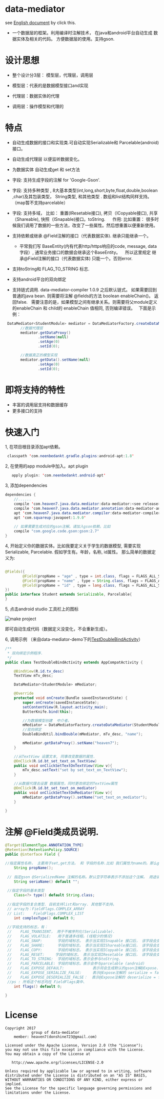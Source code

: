 data-mediator
=======================================
 see [English document](https://github.com/LightSun/data-mediator/wiki/Main-of-Dara-mediator) by click this.
- 一个数据层的框架。利用编译时注解技术， 在java和android平台自动生成 数据实体及相关的代码。
  方便数据层的使用。支持gson.

# 设计思想
- 整个设计分3层： 模型层，代理层，调用层

- 模型层：代表的是数据模型接口and实现
- 代理层：数据实体的代理
- 调用层：操作模型和代理的

# 特点
- 自动生成数据的接口和实现类.可自动实现Serializable和 Parcelable(android)接口。
- 自动生成代理层 以便监听数据变化。
- 为数据实体 自动生成get 和 set方法 
- 字段: 支持生成字段的注解 for 'Google-Gson'.
- 字段: 支持多种类型 , 8大基本类型(int,long,short,byte,float,double,boolean ,char)及其包装类型， String类型, 和其他类型 .
  数组和list结构同样支持。（map暂不支持parcelable）
- 字段: 支持多域， 比如： 重置(IResetable接口), 拷贝（ICopyable接口), 共享（Shareable), 快照（ISnapable)接口。toString.
      作用: 比如重置： 很多时候我们调用了数据的一些方法，改变了一些属性。然后想重置以便重新使用。
      
- 支持依赖或继承 @Field注解的接口（代表数据实体). 继承只能继承一个。
   * 平常我们写 BaseEntity(内有代表http/https响应的code, message, data字段）, 通常业务接口的数据会继承这个BaseEntity。
    所以这里规定 继承@Field注解的接口（代表数据实体) 只能一个。否则error.
    
- 支持toString和 FLAG_TO_STRING 标志.
- 支持android平台的双向绑定
- 支持链式调用. data-mediator-compiler 1.0.9 之后默认链式。
   如果需要回到普通的java bean. 则需要将注解 @fields的方法 boolean enableChain()。 返回false. 
   需要注意的是，如果模型之间有继承关系。则需要将父module定义的enableChain 和 child的 enableChain 值相同, 否则编译错误。
   下面是示例：
 ```java
  DataMediator<StudentModule> mediator = DataMediatorFactory.createDataMediator(StudentModule.class);
        //数据代理层
        mediator.getDataProxy()
                .setName(null)
                .setAge(0)
                .setId(0);

        //数据真正的模型实现
        mediator.getData().setName(null)
                .setAge(0)
                .setId(0);
 ```


# 即将支持的特性
- 丰富的调用层支持和数据缓存
- 更多接口的支持

# 快速入门

1, 在项目根目录添加apt依赖。
```java
 classpath 'com.neenbedankt.gradle.plugins:android-apt:1.8'
```

2, 在使用的app module中加入。apt plugin
```java
   apply plugin: 'com.neenbedankt.android-apt'
```

3, 添加dependencies
```java
dependencies {
    //......
    compile 'com.heaven7.java.data.mediator:data-mediator:<see release>'
    compile 'com.heaven7.java.data.mediator.annotation:data-mediator-annotations:<see release>'
    apt 'com.heaven7.java.data.mediator.compiler:data-mediator-compiler:<see release>'
    apt 'com.squareup:javapoet:1.9.0'
    
    // 如果需要生成对应的gson注解。请加入gson依赖。比如
    compile "com.google.code.gson:gson:2.7"
}
```

4, 开始定义你的数据实体。比如我要定义关于学生的数据模型, 需要实现Serializable, Parcelable. 
假如学生有。年龄，名称, id属性。
那么简单的数据定义为:
```java

@Fields({
        @Field(propName = "age" , type = int.class, flags = FLAGS_ALL_SCOPES),
        @Field(propName = "name" , type = String.class, flags = FLAGS_ALL_SCOPES),
        @Field(propName = "id" , type = long.class, flags = FLAGS_ALL_SCOPES),
})
public interface Student extends Serializable, Parcelable{
}
```

5, 点击android studio 工具栏上的图标

   ![make project](res/as_make_project.png)

  即可自动生成代码（数据定义没变化，不会重新生成）。


6, 调用示例 （来自data-mediator-demo下的[TestDoubleBindActivity](https://github.com/LightSun/data-mediator/blob/master/Data-mediator-demo/app/src/main/java/com/heaven7/data/mediator/demo/activity/TestDoubleBindActivity.java)）
```java
/**
 * 双向绑定示例程序.
 */
public class TestDoubleBindActivity extends AppCompatActivity {

    @BindView(R.id.tv_desc)
    TextView mTv_desc;

    DataMediator<StudentModule> mMediator;

    @Override
    protected void onCreate(Bundle savedInstanceState) {
        super.onCreate(savedInstanceState);
        setContentView(R.layout.activity_main);
        ButterKnife.bind(this);

        //为数据模型创建  中介者。
        mMediator = DataMediatorFactory.createDataMediator(StudentModule.class);
        //双向绑定
        DoubleBindUtil.bindDouble(mMediator, mTv_desc, "name");

        mMediator.getDataProxy().setName("heaven7");
    }

    //从TextView 设置文本, 同事改变数据的属性.
    @OnClick(R.id.bt_set_text_on_TextView)
    public void onClickSetTextOnTextView(View v){
        mTv_desc.setText("set by set_text_on_TextView");
    }

    //从数据代理去设置 数据属性，同时更改绑定的TextView属性
    @OnClick(R.id.bt_set_text_on_mediator)
    public void onClickSetTextOnMediator(View v){
        mMediator.getDataProxy().setName("set_text_on_mediator");
    }

}
```

# 注解 @Field类成员说明.
```java
@Target(ElementType.ANNOTATION_TYPE)
@Retention(RetentionPolicy.SOURCE)
public @interface Field {

//指定属性名称， 主要用于set,get方法。 和 字段的名称.比如 我们属性为name的。那么get.set方法为getName, setName
	String propName();
 
 // 指定gson @SerializedName 注解的名称。默认空字符串表示不添加这个注解。 用途请见[gson](https://github.com/google/gson)
	String seriaName() default "";
 
 //指定字段的基本类型
	Class<?> type() default String.class;
 
 //指定字段的复合类型. 目前支持list和array. 其他暂不支持。
 // array为：FieldFlags.COMPLEX_ARRAY  
 // List:    FieldFlags.COMPLEX_LIST
	int complexType() default 0;
 
 //字段支持的标志，有：
 //    FLAG_TRANSIENT， 用于不被序列化(Serializable).
 //    FLAG_VOLATILE:   用于普通多线程。(线程少的情况)
 //    FLAG_SNAP:       字段的域标志。 表示当实现ISnapable 接口后， 该字段会支持这个接口。
 //    FLAG_SHARE:      字段的域标志。 表示当实现IShareable接口后， 该字段会支持这个接口。
 //    FLAG_COPY:       字段的域标志。 表示当实现ICopyable 接口后， 该字段会支持这个接口。
 //    FLAG_RESET:　　　字段的域标志。 表示当实现IResetable 接口后， 该字段会支持这个接口。　
 //    FLAG_TO_STRING:  字段的域标志。表示会参与toString.
 //    FLAG_PARCELABLE: 字段的域标志。表示会参与parcelable (android)
 //    FLAG_EXPOSE_DEFAULT:             表示将会生成默认的gson注解@Expose. 默认  serialize = true, deserialize = true
 //    FLAG_EXPOSE_SERIALIZE_FALSE:     表示@Expose注解的 serialize = false.
 //    FLAG_EXPOSE_DESERIALIZE_FALSE：  表示@Expose注解的 deserialize = false.
 //ps : 所有这个标志均在 FieldFlags类中、
	int flags() default 0;
 
}
```


# License

    Copyright 2017   
                group of data-mediator
        member: heaven7(donshine723@gmail.com)

    Licensed under the Apache License, Version 2.0 (the "License");
    you may not use this file except in compliance with the License.
    You may obtain a copy of the License at

       http://www.apache.org/licenses/LICENSE-2.0

    Unless required by applicable law or agreed to in writing, software
    distributed under the License is distributed on an "AS IS" BASIS,
    WITHOUT WARRANTIES OR CONDITIONS OF ANY KIND, either express or implied.
    See the License for the specific language governing permissions and
    limitations under the License.


